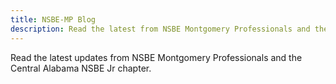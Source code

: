 ```yaml
---
title: NSBE-MP Blog
description: Read the latest from NSBE Montgomery Professionals and the Central Alabama NSBE Jr chapter.
---
```


Read the latest updates from NSBE Montgomery Professionals and the Central Alabama NSBE Jr chapter.

